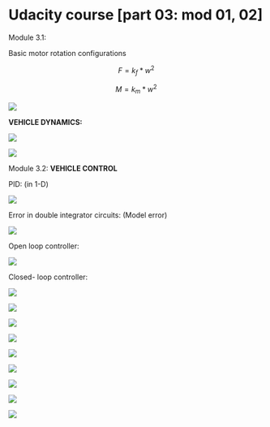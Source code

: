 # Udacity course \[part 03: mod 01, 02\]

Module 3.1:

Basic motor rotation configurations 

$$
F = k_f*w^2
$$

$$
M = k_m*w^2
$$

![](../.gitbook/assets/image%20%283%29.png)

**VEHICLE DYNAMICS:**

![](../.gitbook/assets/image%20%286%29.png)

![](../.gitbook/assets/image%20%284%29.png)

Module 3.2: **VEHICLE CONTROL**

PID: \(in 1-D\)

![](../.gitbook/assets/image%20%289%29.png)

Error in double integrator circuits:  \(Model error\)

![](../.gitbook/assets/image%20%287%29.png)

Open loop controller:

![](../.gitbook/assets/image%20%2812%29.png)

Closed- loop controller:

![](../.gitbook/assets/image%20%288%29.png)

![](../.gitbook/assets/image%20%2823%29.png)

![](../.gitbook/assets/image%20%2821%29.png)

![](../.gitbook/assets/image%20%2817%29.png)

![](../.gitbook/assets/image%20%2815%29.png)

![](../.gitbook/assets/image%20%2814%29.png)

![](../.gitbook/assets/image%20%2820%29.png)

![](../.gitbook/assets/image%20%2819%29.png)

![](../.gitbook/assets/image%20%2810%29.png)



















